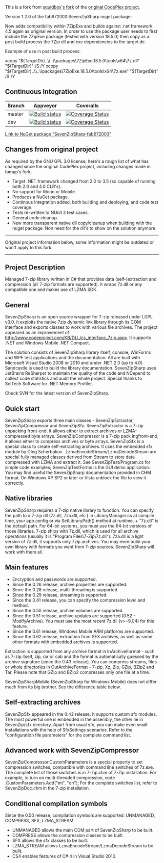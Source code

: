 This is a fork from [squidbox's fork](https://github.com/tomap/SevenZipSharp) of the [original CodePlex project](https://archive.codeplex.com/?p=sevenzipsharp).

Version 1.2.0 of the fab672000.SevenZipSharp nuget package:

Now adds compatibility within 7ZipExe and builds against .net framework 4.5 again as original version.
In order to use the package user needs to first include the 7ZipExe package (tested with version 18.5.0) then copy as a post build process the 7Zip dll and exe dependencies to the target dir.

Example of use in post build process:

xcopy "$(TargetDir)..\\..\\packages\7ZipExe.18.5.0\tools\x64\7z.dll" "$(TargetDir)" /S /Y
xcopy "$(TargetDir)..\\..\\packages\7ZipExe.18.5.0\tools\x64\7z.exe" "$(TargetDir)" /S /Y


## Continuous Integration

|   Branch  | Appveyor | Coveralls |
|-----------|----------|-----------|
| master | [![Build status](https://ci.appveyor.com/api/projects/status/bgp7yh7f0fpamt95/branch/master?svg=true)](https://ci.appveyor.com/project/squid-box/sevenzipsharp/branch/master) | [![Coverage Status](https://coveralls.io/repos/github/squid-box/SevenZipSharp/badge.svg?branch=master)](https://coveralls.io/github/squid-box/SevenZipSharp?branch=master) |
| dev | [![Build status](https://ci.appveyor.com/api/projects/status/bgp7yh7f0fpamt95/branch/dev?svg=true)](https://ci.appveyor.com/project/squid-box/sevenzipsharp/branch/dev) | [![Coverage Status](https://coveralls.io/repos/github/squid-box/SevenZipSharp/badge.svg?branch=dev)](https://coveralls.io/github/squid-box/SevenZipSharp?branch=dev) |

[Link to NuGet package "SevenZipSharp-fab672000"](https://www.nuget.org/packages/Squid-Box.SevenZipSharp/)

## Changes from original project
As required by the GNU GPL 3.0 license, here's a rough list of what has changed since the original CodePlex project, including changes made in tomap's fork.

* Target .NET framework changed from 2.0 to 3.5 (so capable of running both 2.0 and 4.0 CLR's).
* No support for Mono or Mobile.
* Produces a NuGet package.
* Continous Integration added, both building and deploying, and code test coverage.
* Tests re-written to NUnit 3 test cases.
* General code cleanup.
* New more transparent native dll copy/cleanup when building with the nuget package. Non need for the dll's to show on the solution anymore.
-------------------------------------------------------------

Original project information below, some information might be outdated or won't apply to this fork:

-------------------------------------------------------------

## Project Description
Managed 7-zip library written in C# that provides data (self-)extraction and compression (all 7-zip formats are supported). It wraps 7z.dll or any compatible one and makes use of LZMA SDK.

## General
SevenZipSharp is an open source wrapper for 7-zip released under LGPL v3.0. It exploits the native 7zip dynamic link library through its COM interface and exports classes to work with various file archives. The project appeared as an improvement of http://www.codeproject.com/KB/DLL/cs_interface_7zip.aspx. It supports .NET and Windows Mobile .NET Compact.

The solution consists of SevenZipSharp library itself, console, WinForms and WPF test applications and the documentation. All are built with Microsoft Visual Studio 2008 or 2010 and under .NET 2.0 (up to 4.0).
Sandcastle is used to build the library documentation.
SevenZipSharp uses JetBrains ReSharper to maintain the quality of the code and NDepend to collect code statistics and audit the whole project. Special thanks to SciTech Software for .NET Memory Profiler.

Check SVN for the latest version of SevenZipSharp.

## Quick start
SevenZipSharp exports three main classes - SevenZipExtractor, SevenZipCompressor and SevenZipSfx.
SevenZipExtractor is a 7-zip unpacking front-end, it allows either to extract archives or LZMA-compressed byte arrays.
SevenZipCompressor is a 7-zip pack ingfront-end, it allows either to compress archives or byte arrays.
SevenZipSfx is a special class to create self-extracting archives. It uses the embedded sfx module by Oleg Scherbakov .
LzmaEncodeStream/LzmaDecodeStream are special fully managed classes derived from Stream to store data compressed with LZMA and extract it.
See SevenZipTest/Program.cs for simple code examples; SevenZipTestForms is the GUI demo application.
You may find useful the SevenZipSharp documentation provided in CHM format. On Windows XP SP2 or later or Vista unblock the file to view it correctly.

## Native libraries
SevenZipSharp requires a 7-zip native library to function. You can specify the path to a 7-zip dll (7z.dll, 7za.dll, etc.) in LibraryManager.cs at compile time, your app.config or via SetLibraryPath() method at runtime. <Path to SevenZipSharp.dll> + "7z.dll" is the default path. For 64-bit systems, you must use the 64-bit versions of those libraries.
7-zip ships with 7z.dll, which is used for all archive operations (usually it is "Program Files\7-Zip\7z.dll"). 7za.dll is a light version of 7z.dll, it supports only 7zip archives. You may even build your own library with formats you want from 7-zip sources. SevenZipSharp will work with them all.

## Main features
* Encryption and passwords are supported.
* Since the 0.26 release, archive properties are supported.
* Since the 0.28 release, multi-threading is supported.
* Since the 0.29 release, streaming is supported.
* Since the 0.41 release, you can specify the compression level and method.
* Since the 0.50 release, archive volumes are supported.
* Since the 0.51 release, archive updates are supported (0.52 - ModifyArchive). You must use the most recent 7z.dll (v>=9.04) for this feature.
* Since the 0.61 release, Windows Mobile ARM platforms are supported.
* Since the 0.62 release, extraction from SFX archives, as well as some other formats with embedded archives is supported.

Extraction is supported from any archive format in InArchiveFormat - such as 7-zip itself, zip, rar or cab and the format is automatically guessed by the archive signature (since the 0.43 release).
You can compress streams, files or whole directories in OutArchiveFormat - 7-zip, Xz, Zip, GZip, BZip2 and Tar.
Please note that GZip and BZip2 compresses only one file at a time.

SevenZipSharpMobile (SevenZipSharp for Windows Mobile) does not differ much from its big brother. See the difference table below.

## Self-extracting archives
SevenZipSfx appeared in the 0.42 release. It supports custom sfx modules. The most powerful one is embedded in the assembly, the other lie in SevenZip/sfx directory. Apart from usual sfx, you can make even small installations with the help of SfxSettings scenarios. Refer to the "configuration file parameters" for the complete command list.

##  Advanced work with SevenZipCompressor
SevenZipCompressor.CustomParameters is a special property to set compression switches, compatible with command line switches of 7z.exe. The complete list of those switches is in 7-zip.chm of 7-Zip installation. For example, to turn on multi-threaded compression, code
<SevenZipCompressor Instance>.CustomParameters.Add("mt", "on");
For the complete switches list, refer to SevenZipDoc.chm in the 7-zip installation.

## Conditional compilation symbols
Since the 0.50 release, compilation symbols are supported: UNMANAGED, COMPRESS, SFX, LZMA_STREAM.
* UNMANAGED allows the main COM part of SevenZipSharp to be built.
* COMPRESS allows the compression classes to be built.
* SFX allows the sfx classes to be built.
* LZMA_STREAM allows LzmaEncodeStream/LzmaDecodeStream to be built.
* CS4 enables features of C# 4 in Visual Studio 2010.
